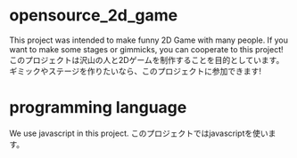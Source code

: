 # opensource_2d_game
 This project was intended to make funny 2D Game with many people.
 If you want to make some stages or gimmicks, you can cooperate to this project!
 このプロジェクトは沢山の人と2Dゲームを制作することを目的としています。
 ギミックやステージを作りたいなら、このプロジェクトに参加できます!

# programming language
 We use javascript in this project.
 このプロジェクトではjavascriptを使います。
